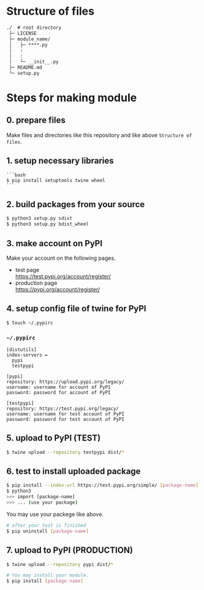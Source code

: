 # Structure of files

```markdown
./  # root directory
 ├─ LICENSE
 ├─ module_name/
 │   ├─ ****.py
 │   :
 │   :
 │   └─ __init__.py
 ├─ README.md
 └─ setup.py
```


# Steps for making module

## 0. prepare files

Make files and directories like this repository and like above `Structure of files`.


## 1. setup necessary libraries

    ```bash
    $ pip install setuptools twine wheel
    ```


## 2. build packages from your source

```bash
$ python3 setup.py sdist
$ python3 setup.py bdist_wheel
```


## 3. make account on PyPI

Make your account on the following pages.

- test page  
https://test.pypi.org/account/register/
- production page  
https://pypi.org/account/register/


## 4. setup config file of twine for PyPI
```bash
$ touch ~/.pypirc
```

### `~/.pypirc`

```config
[distutils]
index-servers =
  pypi
  testpypi

[pypi]
repository: https://upload.pypi.org/legacy/
username: username for account of PyPI
password: password for account of PyPI

[testpypi]
repository: https://test.pypi.org/legacy/
username: username for test account of PyPI
password: password for test account of PyPI
```


## 5. upload to PyPI (TEST)

```bash
$ twine upload --repository testpypi dist/*
```


## 6. test to install uploaded package

```bash
$ pip install --index-url https://test.pypi.org/simple/ [package-name]
$ python3
>>> import [package-name]
>>> ... (use your package)
```

You may use your packege like above.

```bash
# after your test is finished
$ pip uninstall [package-name]
```


## 7. upload to PyPI (PRODUCTION)

```bash
$ twine upload --repository pypi dist/*

# You may install your module.
$ pip install [package-name]
```
